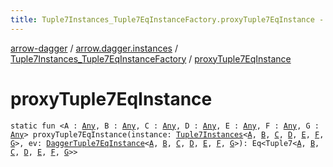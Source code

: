 ```yaml
---
title: Tuple7Instances_Tuple7EqInstanceFactory.proxyTuple7EqInstance - arrow-dagger
---
```


[arrow-dagger](../../index.html) / [arrow.dagger.instances](../index.html) / [Tuple7Instances_Tuple7EqInstanceFactory](index.html) / [proxyTuple7EqInstance](./proxy-tuple7-eq-instance.html)

# proxyTuple7EqInstance

`static fun <A : `[`Any`](https://kotlinlang.org/api/latest/jvm/stdlib/kotlin/-any/index.html)`, B : `[`Any`](https://kotlinlang.org/api/latest/jvm/stdlib/kotlin/-any/index.html)`, C : `[`Any`](https://kotlinlang.org/api/latest/jvm/stdlib/kotlin/-any/index.html)`, D : `[`Any`](https://kotlinlang.org/api/latest/jvm/stdlib/kotlin/-any/index.html)`, E : `[`Any`](https://kotlinlang.org/api/latest/jvm/stdlib/kotlin/-any/index.html)`, F : `[`Any`](https://kotlinlang.org/api/latest/jvm/stdlib/kotlin/-any/index.html)`, G : `[`Any`](https://kotlinlang.org/api/latest/jvm/stdlib/kotlin/-any/index.html)`> proxyTuple7EqInstance(instance: `[`Tuple7Instances`](../-tuple7-instances/index.html)`<`[`A`](proxy-tuple7-eq-instance.html#A)`, `[`B`](proxy-tuple7-eq-instance.html#B)`, `[`C`](proxy-tuple7-eq-instance.html#C)`, `[`D`](proxy-tuple7-eq-instance.html#D)`, `[`E`](proxy-tuple7-eq-instance.html#E)`, `[`F`](proxy-tuple7-eq-instance.html#F)`, `[`G`](proxy-tuple7-eq-instance.html#G)`>, ev: `[`DaggerTuple7EqInstance`](../-dagger-tuple7-eq-instance/index.html)`<`[`A`](proxy-tuple7-eq-instance.html#A)`, `[`B`](proxy-tuple7-eq-instance.html#B)`, `[`C`](proxy-tuple7-eq-instance.html#C)`, `[`D`](proxy-tuple7-eq-instance.html#D)`, `[`E`](proxy-tuple7-eq-instance.html#E)`, `[`F`](proxy-tuple7-eq-instance.html#F)`, `[`G`](proxy-tuple7-eq-instance.html#G)`>): Eq<Tuple7<`[`A`](proxy-tuple7-eq-instance.html#A)`, `[`B`](proxy-tuple7-eq-instance.html#B)`, `[`C`](proxy-tuple7-eq-instance.html#C)`, `[`D`](proxy-tuple7-eq-instance.html#D)`, `[`E`](proxy-tuple7-eq-instance.html#E)`, `[`F`](proxy-tuple7-eq-instance.html#F)`, `[`G`](proxy-tuple7-eq-instance.html#G)`>>`